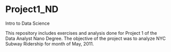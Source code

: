# Project1_ND

Intro to Data Science

This repository includes exercises and analysis done for Project 1 of the Data Analyst Nano Degree. The objective of the project was to analyze NYC Subway Ridership for month of May, 2011.
